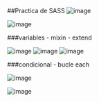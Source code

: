 ##Practica de SASS
![image](https://github.com/user-attachments/assets/82678c1a-37d4-471d-a95d-e08d91c41372)

![image](https://github.com/user-attachments/assets/234f5ed9-a239-4075-b666-28def32da0d9)



###variables - mixin - extend

![image](https://github.com/user-attachments/assets/9e2af60a-6bde-4e8d-a3bd-9507928f475b)
![image](https://github.com/user-attachments/assets/0a8ba3ba-1fc1-492f-8856-38922224db03)
![image](https://github.com/user-attachments/assets/6d6948fe-635a-4a20-ae47-c0dddacd19db)


###condicional - bucle each

![image](https://github.com/user-attachments/assets/8c8b0464-f752-4083-a6de-94aaa36d61b9)


![image](https://github.com/user-attachments/assets/0ee71ecc-029a-497a-a1fc-d6c38501c7c5)




